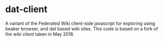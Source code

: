 # dat-client

A variant of the Federated Wiki client-side javascript for exploring using beaker browser, and dat based wiki sites. This code is based on a fork of the wiki client taken in May 2018.
